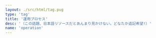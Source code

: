 ```yaml
---
layout: ./src/html/tag.pug
type: 'tag'
title: '運用プロセス'
desc: '（この話題、日本語リソースだとあんまり見かけない。どなたか追記希望!）'
name: 'operation'
---
```

